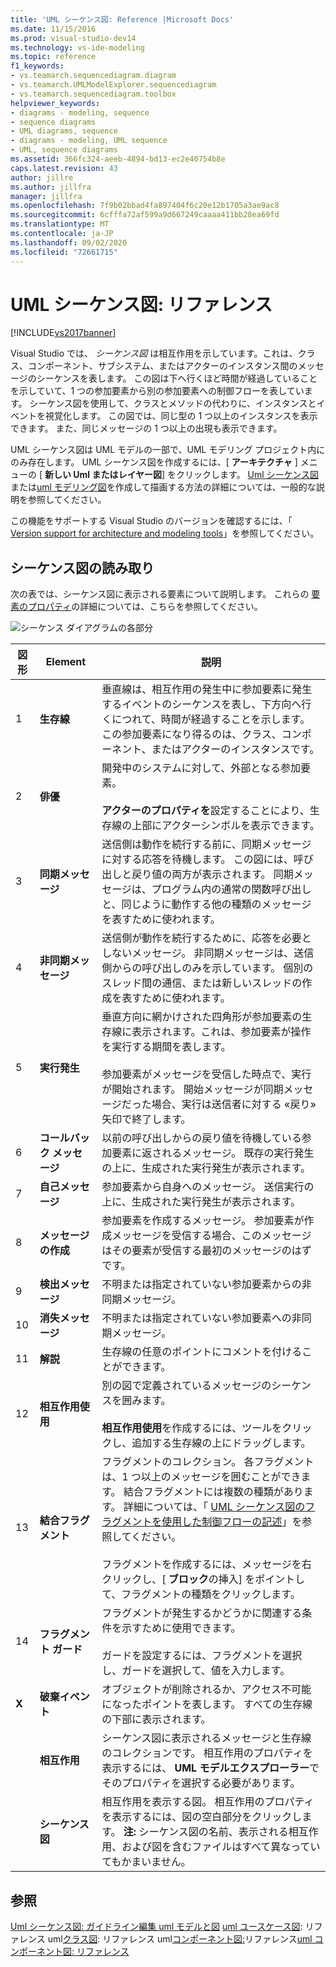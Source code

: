 ```yaml
---
title: 'UML シーケンス図: Reference |Microsoft Docs'
ms.date: 11/15/2016
ms.prod: visual-studio-dev14
ms.technology: vs-ide-modeling
ms.topic: reference
f1_keywords:
- vs.teamarch.sequencediagram.diagram
- vs.teamarch.UMLModelExplorer.sequencediagram
- vs.teamarch.sequencediagram.toolbox
helpviewer_keywords:
- diagrams - modeling, sequence
- sequence diagrams
- UML diagrams, sequence
- diagrams - modeling, UML sequence
- UML, sequence diagrams
ms.assetid: 366fc324-aeeb-4894-bd13-ec2e40754b8e
caps.latest.revision: 43
author: jillre
ms.author: jillfra
manager: jillfra
ms.openlocfilehash: 7f9b02bbad4fa897404f6c20e12b1705a3ae9ac8
ms.sourcegitcommit: 6cfffa72af599a9d667249caaaa411bb28ea69fd
ms.translationtype: MT
ms.contentlocale: ja-JP
ms.lasthandoff: 09/02/2020
ms.locfileid: "72661715"
---
```

# <a name="uml-sequence-diagrams-reference"></a>UML シーケンス図: リファレンス
[!INCLUDE[vs2017banner](../includes/vs2017banner.md)]

Visual Studio では、 *シーケンス図* は相互作用を示しています。これは、クラス、コンポーネント、サブシステム、またはアクターのインスタンス間のメッセージのシーケンスを表します。 この図は下へ行くほど時間が経過していることを示していて、1 つの参加要素から別の参加要素への制御フローを表しています。 シーケンス図を使用して、クラスとメソッドの代わりに、インスタンスとイベントを視覚化します。 この図では、同じ型の 1 つ以上のインスタンスを表示できます。 また、同じメッセージの 1 つ以上の出現も表示できます。

 UML シーケンス図は UML モデルの一部で、UML モデリング プロジェクト内にのみ存在します。 UML シーケンス図を作成するには、[ **アーキテクチャ** ] メニューの [ **新しい Uml またはレイヤー図**] をクリックします。 [Uml シーケンス図](../modeling/uml-sequence-diagrams-guidelines.md)または[uml モデリング図](../modeling/edit-uml-models-and-diagrams.md)を作成して描画する方法の詳細については、一般的な説明を参照してください。

 この機能をサポートする Visual Studio のバージョンを確認するには、「 [Version support for architecture and modeling tools](../modeling/what-s-new-for-design-in-visual-studio.md#VersionSupport)」を参照してください。

## <a name="reading-sequence-diagrams"></a>シーケンス図の読み取り
 次の表では、シーケンス図に表示される要素について説明します。 これらの [要素のプロパティ](../modeling/properties-of-elements-on-uml-sequence-diagrams.md)の詳細については、こちらを参照してください。

 ![シーケンス ダイアグラムの各部分](../modeling/media/uml-sequence.png "UML_Sequence")

|**図形**|**Element**|**説明**|
|---------------|-----------------|---------------------|
|1|**生存線**|垂直線は、相互作用の発生中に参加要素に発生するイベントのシーケンスを表し、下方向へ行くにつれて、時間が経過することを示します。 この参加要素になり得るのは、クラス、コンポーネント、またはアクターのインスタンスです。|
|2|**俳優**|開発中のシステムに対して、外部となる参加要素。<br /><br /> **アクターのプロパティを**設定することにより、生存線の上部にアクターシンボルを表示できます。|
|3|**同期メッセージ**|送信側は動作を続行する前に、同期メッセージに対する応答を待機します。 この図には、呼び出しと戻り値の両方が表示されます。 同期メッセージは、プログラム内の通常の関数呼び出しと、同じように動作する他の種類のメッセージを表すために使われます。|
|4|**非同期メッセージ**|送信側が動作を続行するために、応答を必要としないメッセージ。 非同期メッセージは、送信側からの呼び出しのみを示しています。 個別のスレッド間の通信、または新しいスレッドの作成を表すために使われます。|
|5|**実行発生**|垂直方向に網かけされた四角形が参加要素の生存線に表示されます。これは、参加要素が操作を実行する期間を表します。<br /><br /> 参加要素がメッセージを受信した時点で、実行が開始されます。 開始メッセージが同期メッセージだった場合、実行は送信者に対する «戻り» 矢印で終了します。|
|6|**コールバック メッセージ**|以前の呼び出しからの戻り値を待機している参加要素に返されるメッセージ。 既存の実行発生の上に、生成された実行発生が表示されます。|
|7|**自己メッセージ**|参加要素から自身へのメッセージ。 送信実行の上に、生成された実行発生が表示されます。|
|8|**メッセージの作成**|参加要素を作成するメッセージ。 参加要素が作成メッセージを受信する場合、このメッセージはその要素が受信する最初のメッセージのはずです。|
|9|**検出メッセージ**|不明または指定されていない参加要素からの非同期メッセージ。|
|10|**消失メッセージ**|不明または指定されていない参加要素への非同期メッセージ。|
|11|**解説**|生存線の任意のポイントにコメントを付けることができます。|
|12|**相互作用使用**|別の図で定義されているメッセージのシーケンスを囲みます。<br /><br /> **相互作用使用**を作成するには、ツールをクリックし、追加する生存線の上にドラッグします。|
|13|**結合フラグメント**|フラグメントのコレクション。 各フラグメントは、1 つ以上のメッセージを囲むことができます。 結合フラグメントには複数の種類があります。 詳細については、「 [UML シーケンス図のフラグメントを使用した制御フローの記述](../modeling/describe-control-flow-with-fragments-on-uml-sequence-diagrams.md)」を参照してください。<br /><br /> フラグメントを作成するには、メッセージを右クリックし、[ **ブロック**の挿入] をポイントして、フラグメントの種類をクリックします。|
|14|**フラグメント ガード**|フラグメントが発生するかどうかに関連する条件を示すために使用できます。<br /><br /> ガードを設定するには、フラグメントを選択し、ガードを選択して、値を入力します。|
|**X**|**破棄イベント**|オブジェクトが削除されるか、アクセス不可能になったポイントを表します。 すべての生存線の下部に表示されます。|
||**相互作用**|シーケンス図に表示されるメッセージと生存線のコレクションです。 相互作用のプロパティを表示するには、 **UML モデルエクスプローラー**でそのプロパティを選択する必要があります。|
||**シーケンス図**|相互作用を表示する図。 相互作用のプロパティを表示するには、図の空白部分をクリックします。 **注:**  シーケンス図の名前、表示される相互作用、および図を含むファイルはすべて異なっていてもかまいません。|

## <a name="see-also"></a>参照
 [Uml シーケンス図: ガイドライン](../modeling/uml-sequence-diagrams-guidelines.md)[編集 uml モデルと図](../modeling/edit-uml-models-and-diagrams.md) [uml ユースケース図](../modeling/uml-use-case-diagrams-reference.md): リファレンス uml[クラス図](../modeling/uml-class-diagrams-reference.md): リファレンス uml[コンポーネント図:](../modeling/uml-component-diagrams-reference.md)リファレンス[uml コンポーネント図: リファレンス](../modeling/uml-component-diagrams-reference.md)
